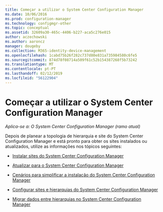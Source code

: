 ```yaml
---
title: Começar a utilizar o System Center Configuration Manager
ms.date: 10/06/2016
ms.prod: configuration-manager
ms.technology: configmgr-other
ms.topic: conceptual
ms.assetid: 32609a30-465c-4406-b227-aca5c276e015
author: aczechowski
ms.author: aaroncz
manager: dougeby
ms.collection: M365-identity-device-management
ms.openlocfilehash: 1cabd75b26f282c737d80e831a735984580c6fe5
ms.sourcegitcommit: 874d78f08714a509f61c52b154387268f5b73242
ms.translationtype: MT
ms.contentlocale: pt-PT
ms.lasthandoff: 02/12/2019
ms.locfileid: "56122904"
---
```

# <a name="start-using-system-center-configuration-manager"></a>Começar a utilizar o System Center Configuration Manager

*Aplica-se a: O System Center Configuration Manager (ramo atual)*

Depois de planear a topologia de hierarquia e site do System Center Configuration Manager e está pronto para obter os sites instalados ou atualizados, utilize as informações nos tópicos seguintes:  

-   [Instalar sites do System Center Configuration Manager](/sccm/core/servers/deploy/install/installing-sites)  

-   [Atualizar para o System Center Configuration Manager](../../../core/servers/deploy/install/upgrade-to-configuration-manager.md)  

-   [Cenários para simplificar a instalação do System Center Configuration Manager](../../../core/servers/deploy/install/scenarios-to-streamline-your-installation.md)  

-   [Configurar sites e hierarquias do System Center Configuration Manager](../../../core/servers/deploy/configure/configure-sites-and-hierarchies.md)  

-   [Migrar dados entre hierarquias no System Center Configuration Manager](../../../core/migration/migrate-data-between-hierarchies.md)  
